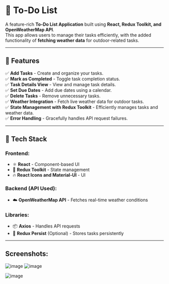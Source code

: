 # 📝 To-Do List 

A feature-rich **To-Do List Application** built using **React, Redux Toolkit, and OpenWeatherMap API**.  
This app allows users to manage their tasks efficiently, with the added functionality of **fetching weather data** for outdoor-related tasks.

---

## 🌟 Features  
✅ **Add Tasks** - Create and organize your tasks.  
✅ **Mark as Completed** - Toggle task completion status.  
✅ **Task Details View** - View and manage task details.  
✅ **Set Due Dates** - Add due dates using a calendar.  
✅ **Delete Tasks** - Remove unnecessary tasks.  
✅ **Weather Integration** - Fetch live weather data for outdoor tasks.  
✅ **State Management with Redux Toolkit** - Efficiently manages tasks and weather data.  
✅ **Error Handling** - Gracefully handles API request failures.  

---

## 🚀 Tech Stack  

### **Frontend:**  
- ⚛️ **React** - Component-based UI  
- 🎯 **Redux Toolkit** - State management  
- 🔥 **React Icons and Material-UI** - UI   
  

### **Backend (API Used):**  
- ☁️ **OpenWeatherMap API** - Fetches real-time weather conditions  

### **Libraries:**  
- 📦 **Axios** - Handles API requests  
- 📌 **Redux Persist** (Optional) - Stores tasks persistently  

---


## Screenshots:
![image](https://github.com/user-attachments/assets/a9080aca-99c1-4cfc-9b6d-f80429a54442)
![image](https://github.com/user-attachments/assets/ccf18c28-45a9-4722-bffb-72aceb2d6d4c)

![image](https://github.com/user-attachments/assets/0cfaebca-9930-4ef7-8dd2-977b27c7394e)
